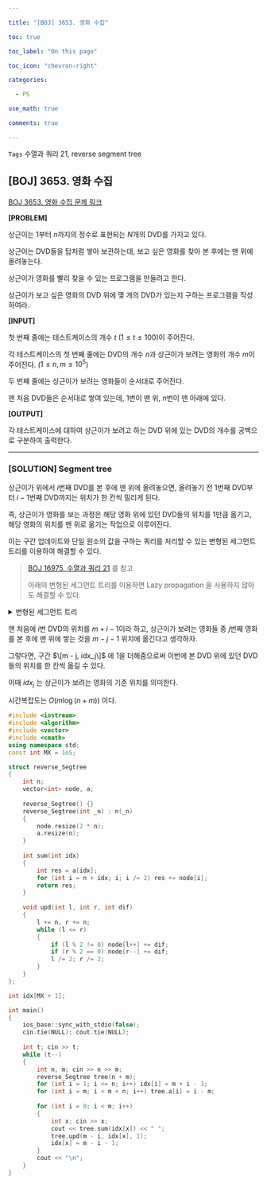 ```yaml
---

title: "[BOJ] 3653. 영화 수집"

toc: true

toc_label: "On this page"

toc_icon: "chevron-right"

categories:

  - PS

use_math: true

comments: true

---
```


`Tags` 수열과 쿼리 21, reverse segment tree

## [BOJ] 3653. 영화 수집

[BOJ 3653. 영화 수집 문제 링크](https://www.acmicpc.net/problem/3653)

**[PROBLEM]**

상근이는 $1$부터 $n$까지의 정수로 표현되는 $N$개의 DVD를 가지고 있다.

상근이는 DVD들을 탑처럼 쌓아 보관하는데, 보고 싶은 영화를 찾아 본 후에는 맨 위에 올려놓는다.

상근이가 영화를 빨리 찾을 수 있는 프로그램을 만들려고 한다.

상근이가 보고 싶은 영화의 DVD 위에 몇 개의 DVD가 있는지 구하는 프로그램을 작성하여라.

**[INPUT]**

첫 번째 줄에는 테스트케이스의 개수 $t$ ($1 \leq t \leq 100$)이 주어진다.

각 테스트케이스의 첫 번째 줄에는 DVD의 개수 $n$과 상근이가 보려는 영화의 개수 $m$이 주어진다. ($1 \leq n, m \leq 10^5$)

두 번째 줄에는 상근이가 보려는 영화들이 순서대로 주어진다.

맨 처음 DVD들은 순서대로 쌓여 있는데, $1$번이 맨 위, $n$번이 맨 아래에 있다.

**[OUTPUT]**

각 테스트케이스에 대하여 상근이가 보려고 하는 DVD 위에 있는 DVD의 개수를 공백으로 구분하여 출력한다.

---

### [SOLUTION] Segment tree

상근이가 위에서 $i$번째 DVD를 본 후에 맨 위에 올려놓으면, 올려놓기 전 $1$번째 DVD부터 $i-1$번째 DVD까지는 위치가 한 칸씩 밀리게 된다.

즉, 상근이가 영화를 보는 과정은 해당 영화 위에 있던 DVD들의 위치를 1만큼 옮기고, 해당 영화의 위치를 맨 위로 옮기는 작업으로 이루어진다.

이는 구간 업데이트와 단일 원소의 값을 구하는 쿼리를 처리할 수 있는 변형된 세그먼트 트리를 이용하여 해결할 수 있다.

> [BOJ 16975. 수열과 쿼리 21](https://www.acmicpc.net/problem/16975) 를 참고
> 
> 아래의 변형된 세그먼트 트리를 이용하면 Lazy propagation 을 사용하지 않아도 해결할 수 있다.

<details>
<summary> 변형된 세그먼트 트리 </summary>
<div markdown="1">

```cpp
struct reverse_Segtree
{
    int n;
    vector<ll> node, a;
    
    reverse_Segtree() {}
    reverse_Segtree(int _n) : n(_n)
    {
        node.resize(2 * n, 0);
        a.resize(n);
    }
    
    ll sum(int idx)
    {
        ll res = a[idx];
        for (int i = n + idx; i; i /= 2) res += node[i];
        return res;
    }
    
    void upd(int l, int r, int dif)
    {
        l += n, r += n;
        while (l <= r)
        {
            if (l % 2 != 0) node[l++] += dif;
            if (r % 2 == 0) node[r--] += dif;
            l /= 2; r /= 2;
        }
    }
};
```

</div>
</details>

맨 처음에 $i$번 DVD의 위치를 $m + i - 1$이라 하고, 상근이가 보려는 영화들 중 $j$번째 영화를 본 후에 맨 위에 쌓는 것을 $m - j - 1$ 위치에 옮긴다고 생각하자.

그렇다면, 구간 $\[m - j, idx_j\]$ 에 $1$을 더해줌으로써 이번에 본 DVD 위에 있던 DVD들의 위치를 한 칸씩 옮길 수 있다.

이때 $idx_j$ 는 상근이가 보려는 영화의 기존 위치를 의미한다.

시간복잡도는 $O(m \log (n + m))$ 이다.

```cpp
#include <iostream>
#include <algorithm>
#include <vector>
#include <cmath>
using namespace std;
const int MX = 1e5;

struct reverse_Segtree
{
    int n;
    vector<int> node, a;
    
    reverse_Segtree() {}
    reverse_Segtree(int _n) : n(_n)
    {
        node.resize(2 * n);
        a.resize(n);
    }
    
    int sum(int idx)
    {
        int res = a[idx];
        for (int i = n + idx; i; i /= 2) res += node[i];
        return res;
    }
    
    void upd(int l, int r, int dif)
    {
        l += n, r += n;
        while (l <= r)
        {
            if (l % 2 != 0) node[l++] += dif;
            if (r % 2 == 0) node[r--] += dif;
            l /= 2; r /= 2;
        }
    }
};

int idx[MX + 1];

int main()
{
    ios_base::sync_with_stdio(false);
    cin.tie(NULL); cout.tie(NULL);
    
    int t; cin >> t;
    while (t--)
    {
        int n, m; cin >> n >> m;
        reverse_Segtree tree(n + m);
        for (int i = 1; i <= n; i++) idx[i] = m + i - 1;
        for (int i = m; i < m + n; i++) tree.a[i] = i - m;
        
        for (int i = 0; i < m; i++)
        {
            int x; cin >> x;
            cout << tree.sum(idx[x]) << " ";
            tree.upd(m - i, idx[x], 1);
            idx[x] = m - i - 1;
        }
        cout << "\n";
    }
}
```







